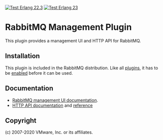[![Test Erlang 22.3](https://img.shields.io/github/workflow/status/rabbitmq/rabbitmq-management/Test%20-%20Erlang%2022.3/master?label=Erlang%2022.3)](https://github.com/rabbitmq/rabbitmq-management/actions?query=workflow%3A%22Test+-+Erlang+22.3%22+branch%3A%22master%22)
[![Test Erlang 23](https://img.shields.io/github/workflow/status/rabbitmq/rabbitmq-management/Test%20-%20Erlang%2021.3/master?label=Erlang%2023.0)](https://github.com/rabbitmq/rabbitmq-management/actions?query=workflow%3A%22Test+-+Erlang+23.0%22+branch%3A%22master%22)

# RabbitMQ Management Plugin

This plugin provides a management UI and HTTP API for RabbitMQ.

## Installation

This plugin is included in the RabbitMQ distribution. Like all [plugins](https://www.rabbitmq.com/plugins.html),
it has to be [enabled](https://www.rabbitmq.com/plugins.html#basics) before it can be used.


## Documentation

 * [RabbitMQ management UI documentation](https://www.rabbitmq.com/management.html).
 * [HTTP API documentation](https://www.rabbitmq.com/management.html#http-api) and [reference](https://rawcdn.githack.com/rabbitmq/rabbitmq-server/master/deps/rabbitmq_management/priv/www/api/index.html)

## Copyright

(c) 2007-2020 VMware, Inc. or its affiliates.
